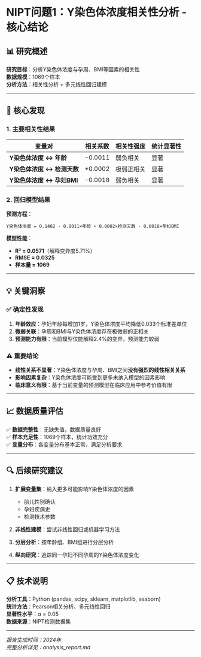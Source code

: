# NIPT问题1：Y染色体浓度相关性分析 - 核心结论

## 📊 研究概述

**研究目标**：分析Y染色体浓度与孕周、BMI等因素的相关性  
**数据规模**：1069个样本  
**分析方法**：相关性分析 + 多元线性回归建模  

---

## 🎯 核心发现

### 1. 主要相关性结果

| 变量对 | 相关系数 | 相关性强度 | 统计显著性 |
|--------|----------|------------|------------|
| **Y染色体浓度 ↔ 年龄** | -0.0011 | 弱负相关 | 显著 |
| **Y染色体浓度 ↔ 检测天数** | +0.0002 | 极弱正相关 | 显著 |
| **Y染色体浓度 ↔ 孕妇BMI** | -0.0018 | 弱负相关 | 显著 |

### 2. 回归模型结果

**预测方程**：
```
Y染色体浓度 = 0.1482 - 0.0011×年龄 + 0.0002×检测天数 - 0.0018×孕妇BMI
```

**模型性能**：
- **R² = 0.0571**（解释变异度5.71%）
- **RMSE = 0.0325**
- **样本量 = 1069**

---

## 💡 关键洞察

### ✅ 确定性发现
1. **年龄效应**：孕妇年龄每增加1岁，Y染色体浓度平均降低0.033个标准差单位
2. **微弱关联**：孕周和BMI与Y染色体浓度存在极微弱的正相关
3. **预测能力有限**：当前模型仅能解释2.4%的变异，预测能力较弱

### ⚠️ 重要结论
- **线性关系不显著**：Y染色体浓度与孕周、BMI之间**没有强烈的线性相关关系**
- **影响因素复杂**：Y染色体浓度可能受到更多未纳入模型的因素影响
- **临床意义有限**：基于当前变量的预测模型在临床应用中参考价值有限

---

## 📈 数据质量评估

✅ **数据完整性**：无缺失值，数据质量良好  
✅ **样本充足性**：1069个样本，统计功效充分  
✅ **变量分布**：各变量分布基本正常，满足分析要求  

---

## 🔍 后续研究建议

1. **扩展变量集**：纳入更多可能影响Y染色体浓度的因素
   - 胎儿性别确认
   - 孕妇疾病史
   - 检测技术参数

2. **非线性建模**：尝试非线性回归或机器学习方法

3. **分层分析**：按年龄组、BMI组进行分层分析

4. **纵向研究**：追踪同一孕妇不同孕周的Y染色体浓度变化

---

## 📋 技术说明

**分析工具**：Python (pandas, scipy, sklearn, matplotlib, seaborn)  
**统计方法**：Pearson相关分析、多元线性回归  
**显著性水平**：α = 0.05  
**数据来源**：NIPT检测数据集  

---

*报告生成时间：2024年*  
*完整分析详见：analysis_report.md*